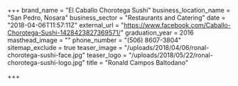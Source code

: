 +++
brand_name = "El Caballo Chorotega Sushi"
business_location_name = "San Pedro, Nosara"
business_sector = "Restaurants and Catering"
date = "2018-04-06T11:57:11Z"
external_url = "https://www.facebook.com/Caballo-Chorotega-Sushi-1428423827369571/"
graduation_year = 2016
masthead_image = ""
phone_number = "(506) 8607-3804"
sitemap_exclude = true
teaser_image = "/uploads/2018/04/06/ronal-chorotega-sushi-face.jpg"
teaser_logo = "/uploads/2018/05/22/ronal-chorotega-sushi-logo.jpg"
title = "Ronald Campos Baltodano"

+++
